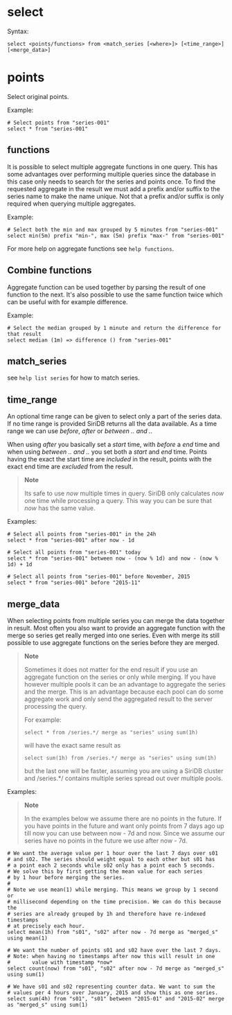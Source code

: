 select
======

Syntax:

	select <points/functions> from <match_series [<where>]> [<time_range>] [<merge_data>]

points
======
Select original points.

Example:

	# Select points from "series-001"
	select * from "series-001"
	
functions
----------
It is possible to select multiple aggregate functions in one query. This has some
advantages over performing multiple queries since the database in this case only 
needs to search for the series and points once. To find the requested aggregate 
in the result we must add a prefix and/or suffix to the series name to make the
name unique. Not that a prefix and/or suffix is only required when querying 
multiple aggregates. 

Example:

	# Select both the min and max grouped by 5 minutes from "series-001"
	select min(5m) prefix "min-", max (5m) prefix "max-" from "series-001"

For more help on aggregate functions see `help functions`.
	
Combine functions
-----------------
Aggregate function can be used together by parsing the result of one function
to the next. It's also possible to use the same function twice which can be 
useful with for example difference.

Example:

	# Select the median grouped by 1 minute and return the difference for that result
	select median (1m) => difference () from "series-001" 
	
match_series
------------
see `help list series` for how to match series.

time_range
----------
An optional time range can be given to select only a part of the series data.
If no time range is provided SiriDB returns all the data available. As a time
range we can use *before*, *after* or *between .. and ..*

When using *after* you basically set a *start* time, with *before* a *end* time 
and when using *between .. and ..* you set both a *start* and *end* time.
Points having the exact the start time are *included* in the result, points 
with the exact end time are *excluded* from the result.

>**Note**
>
>Its safe to use *now* multiple times in query. SiriDB only calculates *now* one 
>time while processing a query. This way you can be sure that *now* has the
>same value.

Examples:

	# Select all points from "series-001" in the 24h
	select * from "series-001" after now - 1d
	
	# Select all points from "series-001" today
	select * from "series-001" between now - (now % 1d) and now - (now % 1d) + 1d
	
	# Select all points from "series-001" before November, 2015
	select * from "series-001" before "2015-11"
	
merge_data
----------
When selecting points from multiple series you can merge the data together in 
result. Most often you also want to provide an aggregate function with the
merge so series get really merged into one series. Even with merge its still 
possible to use aggregate functions on the series before they are merged.

>**Note**
>
>Sometimes it does not matter for the end result if you use an aggregate 
>function on the series or only while merging. If you have however multiple
>pools it can be an advantage to aggregate the series and the merge. This is
>an advantage because each pool can do some aggregate work and only send the
>aggregated result to the server processing the query.
>
>For example:
>
>`select * from /series.*/ merge as "series" using sum(1h)`
>
>will have the exact same result as
>
>`select sum(1h) from /series.*/ merge as "series" using sum(1h)`
>
>but the last one will be faster, assuming you are using a SiriDB cluster and
>/series.*/ contains multiple series spread out over multiple pools.

Examples:

>**Note**
>
>In the examples below we assume there are no points in the future. If you have
>points in the future and want only points from 7 days ago up till now you can
>use between now - 7d and now. Since we assume our series have no points in the
>future we use after now - 7d. 

	# We want the average value per 1 hour over the last 7 days over s01
	# and s02. The series should weight equal to each other but s01 has
	# a point each 2 seconds while s02 only has a point each 5 seconds.
	# We solve this by first getting the mean value for each series
	# by 1 hour before merging the series.
	#
	# Note we use mean(1) while merging. This means we group by 1 second or 
	# millisecond depending on the time precision. We can do this because the 
	# series are already grouped by 1h and therefore have re-indexed timestamps 
	# at precisely each hour.
	select mean(1h) from "s01", "s02" after now - 7d merge as "merged_s" using mean(1)
	
	# We want the number of points s01 and s02 have over the last 7 days.
	# Note: when having no timestamps after now this will result in one
	#       value with timestamp *now*
	select count(now) from "s01", "s02" after now - 7d merge as "merged_s" using sum(1)
	
	# We have s01 and s02 representing counter data. We want to sum the 
	# values per 4 hours over January, 2015 and show this as one series.
	select sum(4h) from "s01", "s01" between "2015-01" and "2015-02" merge as "merged_s" using sum(1)